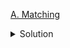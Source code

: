 [A. Matching](https://codeforces.com/contest/1821/problem/A)

<details><summary>Solution</summary>

![](../../../assets/1821A.png)

</details>

